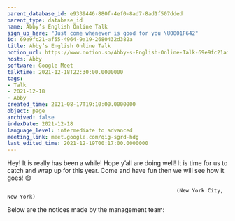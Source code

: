 ```yaml
---
parent_database_id: e9339446-880f-4ef0-8ad7-8ad1f507dded
parent_type: database_id
name: Abby’s English Online Talk
sign_up_here: "Just come whenever is good for you \U0001F642"
id: 69e9fc21-af55-4964-9a19-2680432d382a
title: Abby’s English Online Talk
notion_url: https://www.notion.so/Abby-s-English-Online-Talk-69e9fc21af5549649a192680432d382a
hosts: Abby
software: Google Meet
talktime: 2021-12-18T22:30:00.0000000
tags:
- Talk
- 2021-12-18
- Abby
created_time: 2021-08-17T19:10:00.0000000
object: page
archived: false
indexDate: 2021-12-18
language_level: intermediate to advanced
meeting_link: meet.google.com/qig-sgrd-hdg
last_edited_time: 2021-12-19T00:17:00.0000000
---
```


Hey! It is really has been a while! Hope y’all are doing well! It is time for us to catch and wrap up for this year. Come and have fun then we will see how it goes! 😊



                                                          (New York City, New York)



Below are the notices made by the management team:


